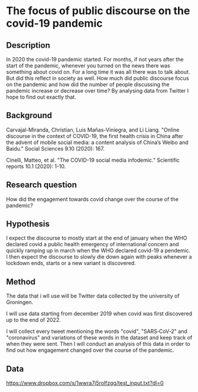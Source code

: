# The focus of public discourse on the covid-19 pandemic

## Description
In 2020 the covid-19 pandemic started. For months, if not years after the start of the pandemic, whenever you turned on the news there was something about covid on. For a long time it was all there was to talk about. But did this reflect in society as well. How much did public discourse focus on the pandemic and how did the number of people discussing the pandemic increase or decrease over time? By analysing data from Twitter I hope to find out exactly that. 

## Background
Carvajal-Miranda, Christian, Luis Mañas-Viniegra, and Li Liang. "Online discourse in the context of COVID-19, the first health crisis in China after the advent of mobile social media: a content analysis of China’s Weibo and Baidu." Social Sciences 9.10 (2020): 167.

Cinelli, Matteo, et al. "The COVID-19 social media infodemic." Scientific reports 10.1 (2020): 1-10.

## Research question
How did the engagement towards covid change over the course of the pandemic?

## Hypothesis
I expect the discourse to mostly start at the end of january when the WHO declared covid a public health emergency of international concern and quickly ramping up in march when the WHO declared covid-19 a pendemic. I then expect the discourse to slowly die down again with peaks whenever a lockdown ends, starts or a new variant is discovered.

## Method
The data that i wll use will be Twitter data collected by the university of Groningen. 

I will use data starting from december 2019 when covid was first discovered up to the end of 2022.

I will collect every tweet mentioning the words "covid", "SARS‑CoV‑2" and "coronavirus" and variations of these words in the dataset and keep track of when they were sent. Then I will conduct an analysis of this data in order to find out how engagement changed over the course of the pandemic.

## Data
https://www.dropbox.com/s/1wwra7j5rolfzgg/test_input.txt?dl=0